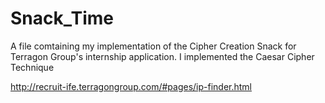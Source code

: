 # Snack_Time
A file comtaining my implementation of the Cipher Creation Snack for Terragon Group's internship application. I implemented the Caesar Cipher Technique 

http://recruit-ife.terragongroup.com/#pages/ip-finder.html

